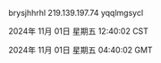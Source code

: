brysjhhrhl 219.139.197.74 yqqlmgsycl

2024年 11月 01日 星期五 12:40:02 CST

2024年 11月 01日 星期五 04:40:02 GMT
